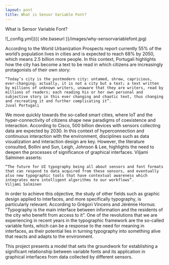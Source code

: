 ```yaml
---
layout: post
title: What is Sensor Variable Font?
---
```

What is Sensor Variable Font?

![_config.yml]({{ site.baseurl }}/images/why-sensorvariablefont.jpg)

According to the World Urbanization Prospects report currently 55% of the world’s population lives in cities and is expected to reach 68% by 2050, which means 2.5 billion more people. In this context, Portugali highlights how the city has become a text to be read in which citizens are increasingly protagonists of their own story:

    “Today’s city is the postmodern city: untamed, shrew, capricious, ever-changing; actually, it is not a city but a text; a text written by millions of unknown writers, unaware that they are writers, read by millions of readers; each reading his or her own personal and subjective story in this ever changing and chaotic text, thus changing and recreating it and further complicating it”.
    Juval Portugali
    
We move quickly towards the so-called smart cities, where IoT and the hyper-connectivity of citizens shape new paradigms of coexistence and interaction. According to Cisco, 500 billion devices with sensors collecting data are expected by 2030. In this context of hyperconnection and continuous interaction with the environment, disciplines such as data visualization and interaction design are key. However, the literature consulted, Bollini and Sun, Leigh, Johnson & Lee, highlights the need to deepen the processes of significance of graphical interfaces. Viljami Salminen asserts:

    “The future for UI typography being all about sensors and font formats that can respond to data acquired from these sensors, and eventually also new typographic tools that have contextual awareness which integrates more intelligent algorithms to our workflows”.
    Viljami Salminen
    
In order to achieve this objective, the study of other fields such as graphic design applied to interfaces, and more specifically typography, is particularly relevant. According to Grégori Vincens and Jérémie Hornus: “Typography is the main interface between information and the residents of the city who benefit from access to it”. One of the revolutions that we are experiencing in recent years in the typographic framework are the so-called variable fonts, which can be a response to the need for meaning in interfaces, as their potential lies in turning typography into something alive that reacts and adapts to the environment.

This project presents a model that sets the groundwork for establishing a significant relationship between variable fonts and its application in graphical interfaces from data collected by different sensors.
